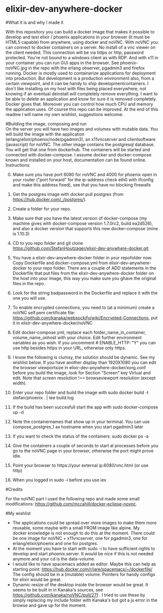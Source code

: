 # elixir-dev-anywhere-docker

#What it is and why I made it

With this repository you can build a docker image that makes it possible to develop and test elixir / phoenix applications in your browser (it must be HTML5 capable) from anywhere, using docker and noVNC. With noVNC you can connect to docker containers on a server. No install of a vnc viewer on the client needed. This connection will be via https or http, password protected. You're not bound to a windows client as with RDP. And with x11 in your container you can run GUI apps in the browser. See phoenix-noVNC.jpg in the repo with the erlang observer, pgadmin3 and firefox running.
  Docker is mostly used to containerize applications for deployment into production. But development is a production environment also,
from a certain viewpoint, and it can be handy to ship developmentcontainers. I don't like installing on my host with files being placed everywhere, not knowing if an eventual deinstall will completely remove everything. I want to be able to delete an application and know for sure it is removed completely. Docker gives that. Moreover you can control how much CPU and memory the application uses. 
  Of course this repo can be improved. At the end of this readme I will name my own wishlist, suggestions welcome.
  
#Building the image, composing and run   
  On the server you will have two images and volumes with mutable data. You will build the image with the application
(erlang/elixir/phoenix/node/pgadmin3), an x11vncserver and clientsoftware (javascript) for noVNC. The other image contains the postgresql database. You will get that one from dockerhub. The containers will be started and connected with docker-compose. I assume docker and docker-compose known and installed on your host, documentation can be found online. 
  Instructions:
  
0.  Make sure you have port 6080 for noVNC and 4000 for phoenix open in your router ("port forward" for the ip-address check eth0 with     ifconfig and make this address fixed), see that you have no blocking firewalls   

1.  Get the postgres image with docker pull postgres (from https://hub.docker.com/_/postgres/).

2.  Create a folder for your repo.

3.  Make sure that you have the latest version of docker-compose (my machine gives with docker-compose version 
    1.7.0rc2, build ea2d526), and also a docker version that supports this new docker-compose (mine is 1.10.3)

4.  CD to you repo folder and git clone https://github.com/StefanHoutzager/elixir-dev-anywhere-docker.git

5.  You have a elixir-dev-anywhere-docker folder in your repofolder now. Copy Dockerfile and docker-compose.yml from 
    elixir-dev-anywhere-docker to your repo folder. There are a couple of ADD statements in the Dockerfile that put files from the elixir-dev-anywhere-docker folder on the host into your image, this way you make sure you ghave the original files in the repo.

6. Look for the string badpassword in the Dockerfile and replace it with the one you will use.

7.  To enable encrypted connections, you need to (at a minimum) create a noVNC self.pem certificate file:
    https://github.com/kanaka/websockify/wiki/Encrypted-Connections, put it in elixir-dev-anywhere-docker/noVNC

8.  Edit docker-compose.yml, replace each folder_name_in_container, volume_name_onhost with your choice. Edit further environment
    variables as you wish. If you uncomment #      ENABLE_HTTP: "Y" you can use http besides https in your URL, otherwise only https.

9.  I know the following is clumsy, the solution should be dynamic. See my wishlist below. If you have another display than 1920X1080 
    you can edit the browser viewportsize in elixir-dev-anywhere-docker/xorg.conf before you build the image, look for Section "Screen" key Virtual and edit. Note that screen resolution !== browseviewport resolution (except width). 

10. Enter your repo folder and build the image with sudo docker build -t stefan/phoenix . | tee build.log

11. If the build has been succesfull start the app with sudo docker-compose up -d  

12. Note the containernames that show up in your terminal. You can use compose_postgres_1 as hostname when you start pgadmin3 later

13. If you want to check the status of the containers: sudo docker ps -a

14. Give the containers a couple of seconds to start al processes before you go to the noVNC page in your browser, otherwise the 
    port might prove idle.

15. Point your browser to https://your external ip:6080/vnc.html (or use http)

16. When you logged in sudo -i before you use iex

#Credits

For the noVNC part I used the following repo and made some small modifications: https://github.com/mccahill/docker-eclipse-novnc.  

#My wishlist

- The applications could be spread over more images to make them more reusable, some maybe with a small FROM image like alpine. My  
  docker knowledge is not enough to do this at the moment. There could be one image for noVNC + x11vncserver, one for pgadmin3, one for erlang/elixir/phoenix and one for postgres. 
- At the moment you have to start with sudo -i to have sufficient rights to develop and start phoenix.server. It would be nice if this   is not needed anymore and your cd is the data-volume.
- I would like to have spacemacs added as editor. Maybe this can help as starting point:
  https://hub.docker.com/r/jare/spacemacs/~/dockerfile/  The config should be in a (mutable) volume. Pointers for handy configs for elixir would be great.
- Dynamic resize of the desktop inside the browser would be great. It seems to be built in in Kanaka's sources, see 
  https://github.com/kanaka/noVNC/pull/271 . I tried to use these by simply replacing my include folder with Kanaka's but got a js error in the browse and gave up for the moment. 

